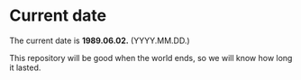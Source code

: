 # Current date

The current date is **1989.06.02.** (YYYY.MM.DD.)

This repository will be good when the world ends, so we will know how long it lasted.